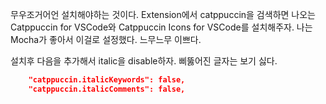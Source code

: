 무우조거어언 설치해야하는 것이다. Extension에서 catppuccin을 검색하면 나오는 Catppuccin for VSCode와 Catppuccin Icons for VSCode를 설치해주자. 나는 Mocha가 좋아서 이걸로 설정했다. 느무느무 이쁘다.

설치후 다음을 추가해서 italic을 disable하자. 삐뚫어진 글자는 보기 싫다.
```json
    "catppuccin.italicKeywords": false,
    "catppuccin.italicComments": false,
```
